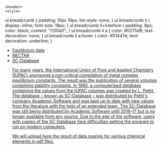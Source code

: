     <header>
    <style>
ul.breadcrumb {
  padding: 10px 16px;
  list-style: none;
  }
ul.breadcrumb li {
  display: inline;
  font-size: 18px;
}
ul.breadcrumb li+li:before {
  padding: 8px;
  color: black;
  content: "/\00a0";
}
ul.breadcrumb li a {
  color: #0275d8;
  text-decoration: none;
}
ul.breadcrumb li a:hover {
  color: #01447e;
  text-decoration: underline;
}
</style>
</header>
<body>
<ul class="breadcrumb">
  <li><a href="/">Equilibrium data</a></li>
  <li><a href="/cost-nectar.html">NECTAR</a></li>
  <li><a href="/sc-database.html>SC</a></li>
</ul>
</body>

# SC-Database

For many years, the International Union of Pure and Applied Chemistry (IUPAC) sponsored a non-critical compilation of metal complex equilibrium constants. The result was the publication of several volumes containing stability constants. In 1990, a computerised database containing the values from the IUPAC volumes was created by L. Pettit. The database – known as SC-Database – was distributed by Pettit's company Academic Software and was kept up to date with new values from the literature with the help of an extended team. The SC-Database was still being distributed by Academic Software until 2016–17 but is no longer available from any source. Due to the age of the software, users with copies of the SC-Database face difficulties getting the program to run on modern computers.

We will upload here the result of data queries for various chemical elements in pdf files.
